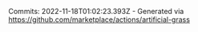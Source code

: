 Commits: 2022-11-18T01:02:23.393Z - Generated via https://github.com/marketplace/actions/artificial-grass
<br>
